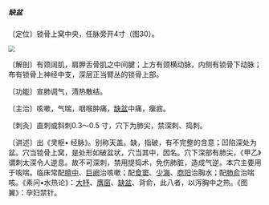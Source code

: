 ##### 缺盆

〔定位〕锁骨上窝中央，任脉旁开4寸（图30）。

<img src="img/图30.jpg" style="zoom:80%;" />

〔解剖〕有颈阔肌，肩胛舌骨肌之中间腱；上方有颈横动脉，内侧有锁骨下动脉；布有锁骨上神经中支，深层正当臂丛的锁骨上部。

〔功能〕宣肺调气，清热散结。

〔主治〕咳嗽，气喘，咽喉肿痛，[缺盆](https://www.gmzyjc.com/read/zjs/zjs3.1.1-3-0.1.3.3.12.md)中痛，瘰疬。

〔刺灸〕直刺或斜刺0.3〜0.5 寸，穴下为肺尖，禁深刺、捣刺。

〔讲述〕出《灵枢• 经脉》。别称天盖。缺，指破，有不完整的含意；凹陷深处为盆。穴当锁骨上窝，是处形如破盆状，穴当其中，因名。穴下深部有肺尖，《甲乙》谓刺太深令人逆息。故不可深刺，禁用提捣术，免伤肺脏，造成气逆。本穴主要用于咳喘。临床常配[膻中](https://www.gmzyjc.com/read/zjs/zjs3.2.1-0.1.1.3.16.md)、[巨阙](https://www.gmzyjc.com/read/zjs/zjs3.2.1-0.1.1.3.13.md)治咳嗽；配[食窦](https://www.gmzyjc.com/read/zjs/zjs3.1.4-6-0.0.1.3.17.md)、[少海](https://www.gmzyjc.com/read/zjs/zjs3.1.4-6-0.0.2.3.3.md)、[商阳](https://www.gmzyjc.com/read/zjs/zjs3.1.1-3-0.1.2.3.1.md)治胸水；配[肺俞](https://www.gmzyjc.com/read/zjs/zjs3.1.7-8-0.0.1.3.13.md)治喘咳。《素问•水热论》：[大杼](https://www.gmzyjc.com/read/zjs/zjs3.1.7-8-0.0.1.3.11.md)、[膺窗](https://www.gmzyjc.com/read/zjs/zjs3.1.1-3-0.1.3.3.16.md)、[缺盆](https://www.gmzyjc.com/read/zjs/zjs3.1.1-3-0.1.3.3.12.md)、背俞，此八者，以泻胸中之热。《图翼》：孕妇禁针。
